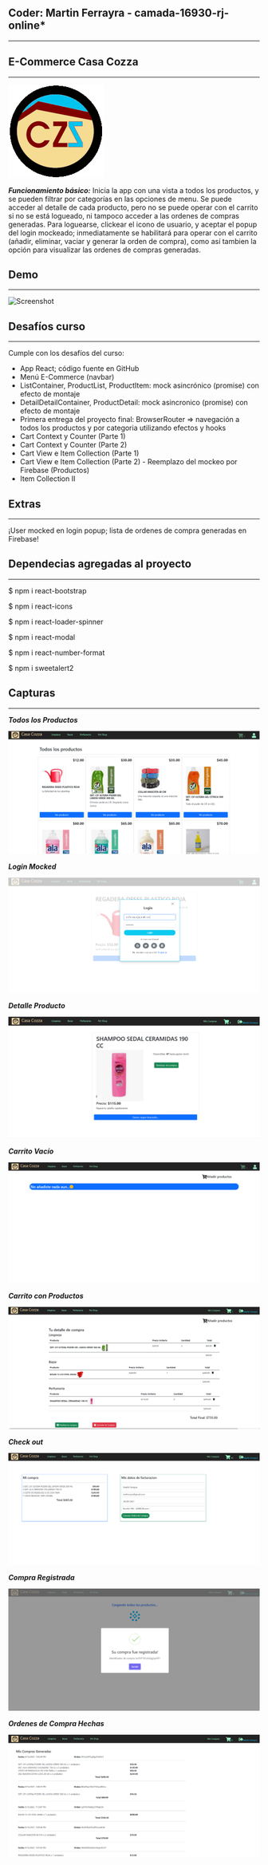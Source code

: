 

## Coder: Martin Ferrayra - camada-16930-rj-online*
---

## E-Commerce Casa Cozza
---

![Screenshot](https://github.com/mferrayra/casa-cozza/blob/main/public/images/logo192.png?raw=true)

***Funcionamiento básico:***
Inicia la app con una vista a todos los productos, y se pueden filtrar por categorías en las opciones de menu. Se puede acceder al detalle de cada producto, pero no se puede operar con el carrito si no se está logueado, ni tampoco acceder a las ordenes de compras generadas.
Para loguearse, clickear el icono de usuario, y aceptar el popup del login mockeado; inmediatamente se habilitará para operar con el carrito (añadir, eliminar, vaciar y generar la orden de compra), como así tambien la opción para visualizar las ordenes de compras generadas.

## Demo
---

![Screenshot](https://github.com/mferrayra/casa-cozza/blob/main/public/images/capturas/demo.gif)

## Desafíos curso
---

Cumple con los desafíos del curso:

- App React; código fuente en GitHub
- Menú E-Commerce (navbar)
- ListContainer, ProductList, ProductItem: mock asincrónico (promise) con efecto de montaje
- DetailDetailContainer, ProductDetail: mock asincronico (promise) con efecto de montaje
- Primera entrega del proyecto final: BrowserRouter => navegación a todos los productos y por categoria utilizando efectos y hooks
- Cart Context y Counter (Parte 1)
- Cart Context y Counter (Parte 2)
- Cart View e Item Collection (Parte 1)
- Cart View e Item Collection (Parte 2) - Reemplazo del mockeo por Firebase (Productos)
- Item Collection II

## Extras
---

 ¡User mocked en login popup; lista de ordenes de compra generadas en Firebase!

## Dependecias agregadas al proyecto
---
$ npm i react-bootstrap

$ npm i react-icons

$ npm i react-loader-spinner 

$ npm i react-modal 

$ npm i react-number-format

$ npm i sweetalert2

## Capturas
---

***Todos los Productos***

![Screenshot](https://github.com/mferrayra/casa-cozza/blob/main/public/images/capturas/todos-los-productos.png)

***Login Mocked***

![Screenshot](https://github.com/mferrayra/casa-cozza/blob/main/public/images/capturas/login.png)

***Detalle Producto***

![Screenshot](https://github.com/mferrayra/casa-cozza/blob/main/public/images/capturas/un-producto.png)

***Carrito Vacío***

![Screenshot](https://github.com/mferrayra/casa-cozza/blob/main/public/images/capturas/carrito-vacio.png)

***Carrito con Productos***

![Screenshot](https://github.com/mferrayra/casa-cozza/blob/main/public/images/capturas/carrito.png)

***Check out***

![Screenshot](https://github.com/mferrayra/casa-cozza/blob/main/public/images/capturas/checkout.png)

***Compra Registrada***

![Screenshot](https://github.com/mferrayra/casa-cozza/blob/main/public/images/capturas/compra-registrada.png)

***Ordenes de Compra Hechas***

![Screenshot](https://github.com/mferrayra/casa-cozza/blob/main/public/images/capturas/ordenes-compra.png)